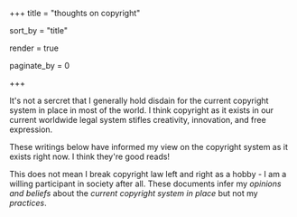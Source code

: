 +++
title = "thoughts on copyright"

sort_by = "title"

render = true

paginate_by = 0

+++

It's not a sercret that I generally hold disdain for the current copyright
system in place in most of the world. I think copyright as it exists in
our current worldwide legal system stifles creativity, innovation, and
free expression.

These writings below have informed my view on the copyright system
as it exists right now. I think they're good reads!

This does not mean I break copyright law left and right as a hobby - 
I am a willing participant in society after all. These documents infer
my _opinions and beliefs_ about the _current copyright system in place_
but not my _practices_.
